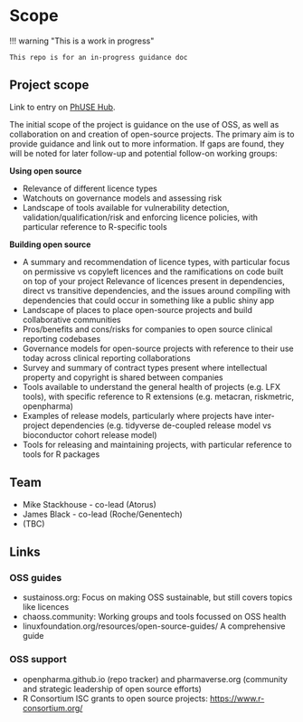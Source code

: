 # Scope

!!! warning "This is a work in progress"

    This repo is for an in-progress guidance doc

## Project scope

Link to entry on [PhUSE Hub](https://advance.phuse.global/display/WEL/End-to-End+Open-source+Collaboration+Guidance).

The initial scope of the project is guidance on the use of OSS, as well as collaboration on and creation of open-source projects. The primary aim is to provide guidance and link out to more information. If gaps are found, they will be noted for later follow-up and potential follow-on working groups:

**Using open source**

* Relevance of different licence types
* Watchouts on governance models and assessing risk
* Landscape of tools available for vulnerability detection, validation/qualification/risk and enforcing licence policies, with particular reference to R-specific tools

**Building open source**

* A summary and recommendation of licence types, with particular focus on permissive vs copyleft licences and the ramifications on code built on top of your project
Relevance of licences present in dependencies, direct vs transitive dependencies, and the issues around compiling with dependencies that could occur in something like a public shiny app
* Landscape of places to place open-source projects and build collaborative communities
* Pros/benefits and cons/risks for companies to open source clinical reporting codebases
* Governance models for open-source projects with reference to their use today across clinical reporting collaborations
* Survey and summary of contract types present where intellectual property and copyright is shared between companies
* Tools available to understand the general health of projects (e.g. LFX tools), with specific reference to R extensions (e.g. metacran, riskmetric, openpharma)
* Examples of release models, particularly where projects have inter-project dependencies (e.g. tidyverse de-coupled release model vs bioconductor cohort release model)
* Tools for releasing and maintaining projects, with particular reference to tools for R packages

## Team

- Mike Stackhouse - co-lead (Atorus)
- James Black - co-lead (Roche/Genentech)
- (TBC)

## Links

### OSS guides

- sustainoss.org: Focus on making OSS sustainable, but still covers topics like licences 
- chaoss.community: Working groups and tools focussed on OSS health
- linuxfoundation.org/resources/open-source-guides/ A comprehensive guide

### OSS support

- openpharma.github.io (repo tracker) and pharmaverse.org (community and strategic leadership of open source efforts)
- R Consortium ISC grants to open source projects: https://www.r-consortium.org/



